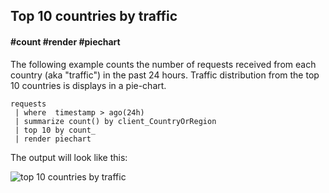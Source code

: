 ## Top 10 countries by traffic
#### #count #render #piechart
<!-- article_id: 3107‎2017‏‎03827005 -->

The following example counts the number of requests received from each country (aka "traffic") in the past 24 hours. Traffic distribution from the top 10 countries is displays in a pie-chart.

```AIQL
requests 
 | where  timestamp > ago(24h) 
 | summarize count() by client_CountryOrRegion
 | top 10 by count_ 
 | render piechart
```

The output will look like this:
<p><img src="~/examples/images/top-10-countries-by-traffic.png" alt="top 10 countries by traffic"></p>